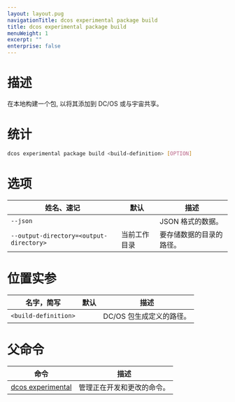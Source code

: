 ```yaml
---
layout: layout.pug
navigationTitle: dcos experimental package build
title: dcos experimental package build
menuWeight: 1
excerpt: ""
enterprise: false
---
```

<!-- This source repo for this topic is https://github.com/dcos/dcos-docs -->

# 描述

在本地构建一个包, 以将其添加到 DC/OS 或与宇宙共享。

# 统计

```bash
dcos experimental package build <build-definition> [OPTION]
```

# 选项

| 姓名、速记                                         | 默认     | 描述           |
| --------------------------------------------- | ------ | ------------ |
| `--json`                                      |        | JSON 格式的数据。  |
| `--output-directory=<output-directory>` | 当前工作目录 | 要存储数据的目录的路径。 |

# 位置实参

| 名字，简写                      | 默认 | 描述              |
| -------------------------- | -- | --------------- |
| `<build-definition>` |    | DC/OS 包生成定义的路径。 |

# 父命令

| 命令                                                                  | 描述            |
| ------------------------------------------------------------------- | ------------- |
| [dcos experimental](/1.10/cli/command-reference/dcos-experimental/) | 管理正在开发和更改的命令。 |